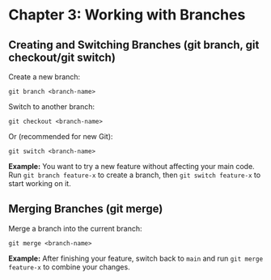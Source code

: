# Chapter 3: Working with Branches

## Creating and Switching Branches (git branch, git checkout/git switch)
Create a new branch:
```
git branch <branch-name>
```
Switch to another branch:
```
git checkout <branch-name>
```
Or (recommended for new Git):
```
git switch <branch-name>
```

**Example:**
You want to try a new feature without affecting your main code. Run `git branch feature-x` to create a branch, then `git switch feature-x` to start working on it.

## Merging Branches (git merge)
Merge a branch into the current branch:
```
git merge <branch-name>
```

**Example:**
After finishing your feature, switch back to `main` and run `git merge feature-x` to combine your changes.
